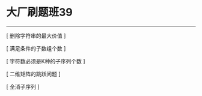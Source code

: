 # 大厂刷题班39

---

[ 删除字符串的最大价值 ]

[ 满足条件的子数组个数 ]  

[ 字符数必须是K种的子序列个数 ]  

[ 二维矩阵的跳跃问题 ]  

[ 全消子序列 ]  